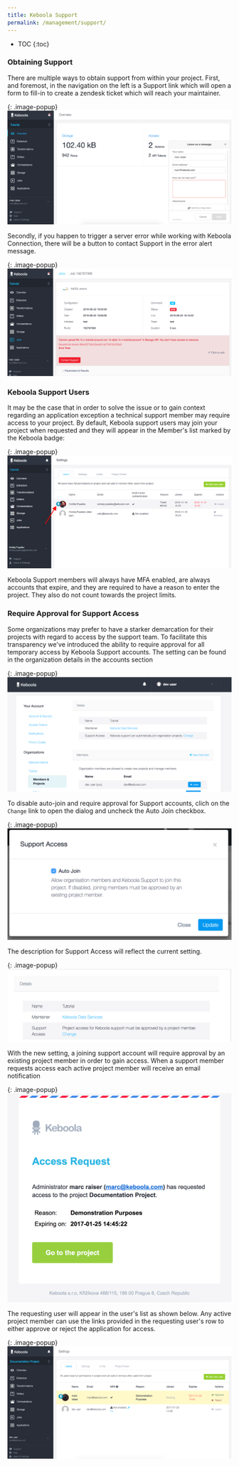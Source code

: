 ```yaml
---
title: Keboola Support
permalink: /management/support/
---
```


* TOC
{:toc}


### Obtaining Support
There are multiple ways to obtain support from within your project.
First, and foremost, in the navigation on the left is a Support link which will open a form to fill-in to create a zendesk ticket which will reach your maintainer.

{: .image-popup}
![Screenshot -- User joined](/management/support/support-link.png)

Secondly, if you happen to trigger a server error while working with Keboola Connection, there will be a button to contact Support in the error alert message.

{: .image-popup}
![Screenshot -- User joined](/management/support/support-error.png)

### Keboola Support Users
It may be the case that in order to solve the issue or to gain context regarding an application exception a technical support member may require access to your project.
By default, Keboola support users may join your project when requested and they will appear in the Member's list marked by the Keboola badge:

{: .image-popup}
![Screenshot -- User joined](/management/users/users-list-5.png)

Keboola Support members will always have MFA enabled, are always accounts that expire, and they are required to have a reason to enter the project.
They also do not count towards the project limits.

### Require Approval for Support Access ###
Some organizations may prefer to have a starker demarcation for their projects with regard to access by the support team.
To facilitate this transparency we've introduced the ability to require approval for all temporary access by Keboola Support accounts.
The setting can be found in the organization details in the accounts section

{: .image-popup}
![Screenshot -- User joined](/management/support/organization-allowAutoJoin-on.png)

To disable auto-join and require approval for Support accounts, clich on the `Change` link to open the dialog and uncheck the Auto Join checkbox.

{: .image-popup}
![Screenshot -- User joined](/management/support/autoJoin-modal.png)

The description for Support Access will reflect the current setting.

{: .image-popup}
![Screenshot -- User joined](/management/support/organization-allowAutoJoin-off.png)

With the new setting, a joining support account will require approval by an existing project member in order to gain access.
When a support member requests access each active project member will receive an email notification

{: .image-popup}
![Screenshot -- User joined](/management/support/access-request-mail.png)

The requesting user will appear in the user's list as shown below.  Any active project member can use the links provided in the requesting user's row to either approve or reject the application for access.

{: .image-popup}
![Screenshot -- User joined](/management/support/approve-user-list.png)


